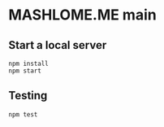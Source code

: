 # MASHLOME.ME main

## Start a local server
```
npm install
npm start
```

## Testing
```
npm test
```